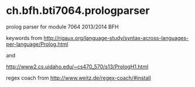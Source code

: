 ch.bfh.bti7064.prologparser
===========================

prolog parser for module 7064 2013/2014 BFH



keywords from
http://rigaux.org/language-study/syntax-across-languages-per-language/Prolog.html

and

http://www2.cs.uidaho.edu/~cs470_570/s13/PrologH1.html

regex coach from
http://www.weitz.de/regex-coach/#install
